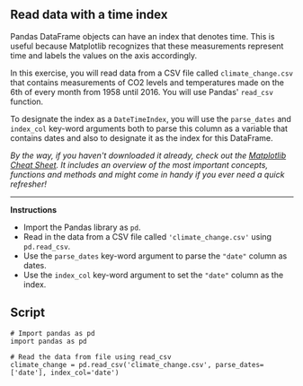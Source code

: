 ## Read data with a time index

Pandas DataFrame objects can have an index that denotes time. This is useful because Matplotlib recognizes that these measurements represent time and labels the values on the axis accordingly.

In this exercise, you will read data from a CSV file called `climate_change.csv` that contains measurements of CO2 levels and temperatures made on the 6th of every month from 1958 until 2016. You will use Pandas' `read_csv` function.

To designate the index as a `DateTimeIndex`, you will use the `parse_dates` and `index_col` key-word arguments both to parse this column as a variable that contains dates and also to designate it as the index for this DataFrame.

*By the way, if you haven't downloaded it already, check out the [Matplotlib Cheat Sheet](https://datacamp-community-prod.s3.amazonaws.com/28b8210c-60cc-4f13-b0b4-5b4f2ad4790b). It includes an overview of the most important concepts, functions and methods and might come in handy if you ever need a quick refresher!*

<hr>

**Instructions**
* Import the Pandas library as `pd`.
* Read in the data from a CSV file called `'climate_change.csv'` using `pd.read_csv`.
* Use the `parse_dates` key-word argument to parse the `"date"` column as dates.
* Use the `index_col` key-word argument to set the `"date"` column as the index.

## Script
```
# Import pandas as pd
import pandas as pd

# Read the data from file using read_csv
climate_change = pd.read_csv('climate_change.csv', parse_dates=['date'], index_col='date')
```